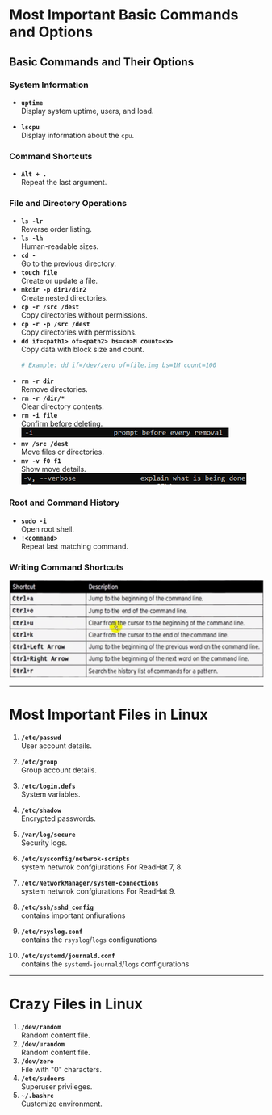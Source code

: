 
# Most Important Basic Commands and Options

## Basic Commands and Their Options

### System Information
- **`uptime`**  
    Display system uptime, users, and load.

- **`lscpu`**  
    Display information about the `cpu`.

### Command Shortcuts
- **`Alt + .`**  
    Repeat the last argument.

### File and Directory Operations
- **`ls -lr`**  
    Reverse order listing.  
- **`ls -lh`**  
    Human-readable sizes.  
- **`cd -`**  
    Go to the previous directory.  
- **`touch file`**  
    Create or update a file.  
- **`mkdir -p dir1/dir2`**  
    Create nested directories.  
- **`cp -r /src /dest`**  
    Copy directories without permissions.  
- **`cp -r -p /src /dest`**  
    Copy directories with permissions.  
- **`dd if=<path1> of=<path2> bs=<n>M count=<x>`**  
    Copy data with block size and count.  
    ```bash
    # Example: dd if=/dev/zero of=file.img bs=1M count=100
    ```  
- **`rm -r dir`**  
    Remove directories.  
- **`rm -r /dir/*`**  
    Clear directory contents.  
- **`rm -i file`**  
    Confirm before deleting.  
    ![Prompt Example](screens/image-4.png)  
- **`mv /src /dest`**  
    Move files or directories.  
- **`mv -v f0 f1`**  
    Show move details.  
    ![Verbose Example](screens/image-3.png)  

### Root and Command History
- **`sudo -i`**  
    Open root shell.  
- **`!<command>`**  
    Repeat last matching command.  

### Writing Command Shortcuts
![Command Shortcuts](screens/image-5.png)

---

# Most Important Files in Linux

1. **`/etc/passwd`**  
    User account details.  
2. **`/etc/group`**  
    Group account details.  
3. **`/etc/login.defs`**  
    System variables.  
4. **`/etc/shadow`**  
    Encrypted passwords.  
5. **`/var/log/secure`**  
    Security logs.  

6. **`/etc/sysconfig/netwrok-scripts`**  
    system netwrok confgiurations For ReadHat 7, 8.  

7. **`/etc/NetworkManager/system-connections`**  
    system netwrok confgiurations For ReadHat 9.  

8. **`/etc/ssh/sshd_config`**  
    contains important onfiurations

9. **`/etc/rsyslog.conf`**  
    contains the `rsyslog`/`logs` configurations 

10. **`/etc/systemd/journald.conf`**  
    contains the `systemd-journald`/`logs` configurations

---

# Crazy Files in Linux

1. **`/dev/random`**  
     Random content file.  
2. **`/dev/urandom`**  
     Random content file.  
3. **`/dev/zero`**  
     File with "0" characters.  
4. **`/etc/sudoers`**  
     Superuser privileges.  
5. **`~/.bashrc`**  
     Customize environment.  

